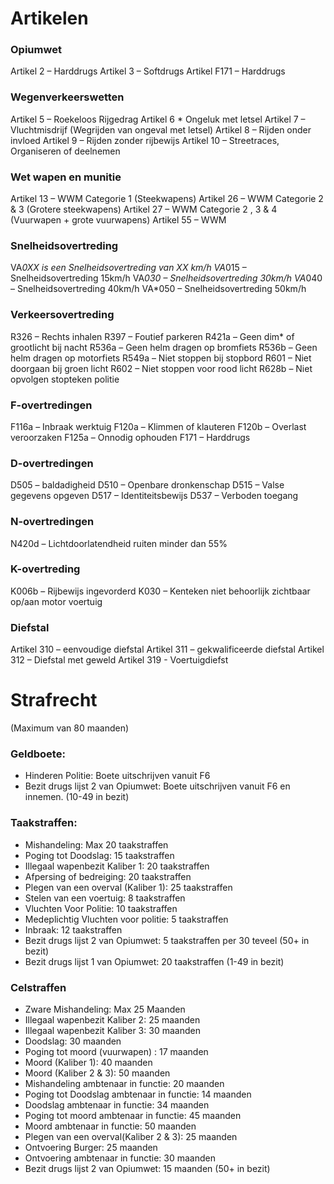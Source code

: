 # Artikelen

### Opiumwet

Artikel 2 – Harddrugs
Artikel 3 – Softdrugs
Artikel F171 – Harddrugs

### Wegenverkeerswetten

Artikel 5 – Roekeloos Rijgedrag
Artikel 6 * Ongeluk met letsel
Artikel 7 – Vluchtmisdrijf (Wegrijden van ongeval met letsel)
Artikel 8 – Rijden onder invloed
Artikel 9 – Rijden zonder rijbewijs
Artikel 10 – Streetraces, Organiseren of deelnemen

### Wet wapen en munitie

Artikel 13 – WWM Categorie 1 (Steekwapens)
Artikel 26 – WWM Categorie 2 & 3 (Grotere steekwapens)
Artikel 27 – WWM Categorie 2 , 3 & 4 (Vuurwapen + grote vuurwapens)
Artikel 55 – WWM

### Snelheidsovertreding

VA*0XX is een Snelheidsovertreding van XX km/h
VA*015 – Snelheidsovertreding 15km/h
VA*030 – Snelheidsovertreding 30km/h
VA*040 – Snelheidsovertreding 40km/h
VA*050 – Snelheidsovertreding 50km/h

### Verkeersovertreding

R326 – Rechts inhalen
R397 – Foutief parkeren
R421a – Geen dim* of grootlicht bij nacht
R536a – Geen helm dragen op bromfiets
R536b – Geen helm dragen op motorfiets
R549a – Niet stoppen bij stopbord
R601 – Niet doorgaan bij groen licht
R602 – Niet stoppen voor rood licht
R628b – Niet opvolgen stopteken politie

### F-overtredingen

F116a – Inbraak werktuig
F120a – Klimmen of klauteren
F120b – Overlast veroorzaken
F125a – Onnodig ophouden
F171 – Harddrugs

### D-overtredingen

D505 – baldadigheid
D510 – Openbare dronkenschap
D515 – Valse gegevens opgeven
D517 – Identiteitsbewijs
D537 – Verboden toegang

### N-overtredingen

N420d – Lichtdoorlatendheid ruiten minder dan 55%

### K-overtreding

K006b – Rijbewijs ingevorderd
K030 – Kenteken niet behoorlijk zichtbaar op/aan motor voertuig

### Diefstal

Artikel 310 – eenvoudige diefstal
Artikel 311 – gekwalificeerde diefstal
Artikel 312 – Diefstal met geweld
Artikel 319 - Voertuigdiefst

# Strafrecht
(Maximum van 80 maanden)

### Geldboete:
* Hinderen Politie: Boete uitschrijven vanuit F6
* Bezit drugs lijst 2 van Opiumwet: Boete uitschrijven vanuit F6 en innemen. (10-49 in bezit)

### Taakstraffen:
* Mishandeling: Max 20 taakstraffen
* Poging tot Doodslag: 15 taakstraffen
* Illegaal wapenbezit Kaliber 1: 20 taakstraffen
* Afpersing of bedreiging: 20 taakstraffen
* Plegen van een overval (Kaliber 1): 25 taakstraffen
* Stelen van een voertuig: 8 taakstraffen
* Vluchten Voor Politie: 10 taakstraffen
* Medeplichtig Vluchten voor politie: 5 taakstraffen
* Inbraak: 12 taakstraffen
* Bezit drugs lijst 2 van Opiumwet: 5 taakstraffen per 30 teveel (50+ in bezit)
* Bezit drugs lijst 1 van Opiumwet: 20 taakstraffen (1-49 in bezit)

### Celstraffen
* Zware Mishandeling: Max 25 Maanden 
* Illegaal wapenbezit Kaliber 2: 25 maanden 
* Illegaal wapenbezit Kaliber 3: 30 maanden 
* Doodslag: 30 maanden 
* Poging tot moord (vuurwapen) : 17 maanden 
* Moord (Kaliber 1): 40 maanden
* Moord (Kaliber 2 & 3): 50 maanden 
* Mishandeling ambtenaar in functie: 20 maanden
* Poging tot Doodslag ambtenaar in functie: 14 maanden 
* Doodslag ambtenaar in functie: 34 maanden 
* Poging tot moord ambtenaar in functie: 45 maanden
* Moord ambtenaar in functie: 50 maanden 
* Plegen van een overval(Kaliber 2 & 3): 25 maanden
* Ontvoering Burger: 25 maanden
* Ontvoering ambtenaar in functie: 30 maanden
* Bezit drugs lijst 2 van Opiumwet: 15 maanden (50+ in bezit)
